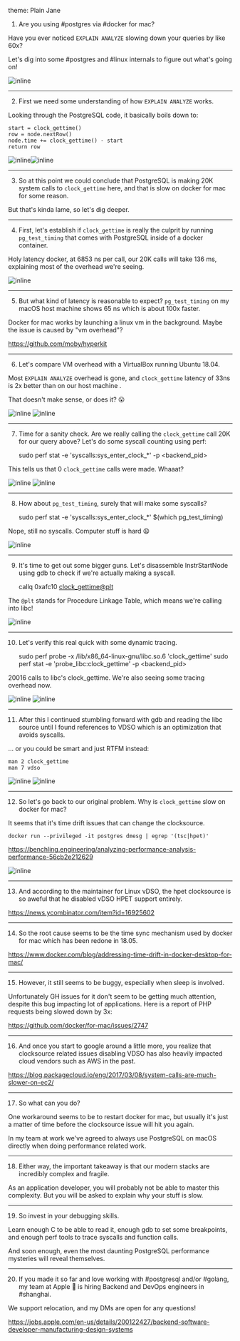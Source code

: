 theme: Plain Jane

1) Are you using #postgres via #docker for mac?

Have you ever noticed `EXPLAIN ANALYZE` slowing down your queries by like 60x?

Let's dig into some #postgres and #linux internals to figure out what's going on!

![inline](./slow-explain-analyze.png)

---

2) First we need some understanding of how `EXPLAIN ANALYZE` works.

Looking through the PostgreSQL code, it basically boils down to:

    start = clock_gettime()
    row = node.nextRow()
    node.time += clock_gettime() - start
    return row

![inline](./exec-proc-node.png)![inline](./start-node.png)

---

3) So at this point we could conclude that PostgreSQL is making 20K system calls to `clock_gettime` here, and that is slow on docker for mac for some reason.

But that's kinda lame, so let's dig deeper.

---

4) First, let's establish if `clock_gettime` is really the culprit by running `pg_test_timing` that comes with PostgreSQL inside of a docker container.

Holy latency docker, at 6853 ns per call, our 20K calls will take 136 ms, explaining most of the overhead we're seeing.

![inline](./pg_test_timing.png)

---

5) But what kind of latency is reasonable to expect? `pg_test_timing` on my macOS host machine shows 65 ns which is about 100x faster.

Docker for mac works by launching a linux vm in the background. Maybe the issue is caused by "vm overhead"?

https://github.com/moby/hyperkit

---

6) Let's compare VM overhead with a VirtualBox running Ubuntu 18.04.

Most `EXPLAIN ANALYZE` overhead is gone, and `clock_gettime` latency of 33ns is 2x better than on our host machine .  

That doesn't make sense, or does it? 😮

![inline](./vbox.png) ![inline](./pg_test_timing_vbox.png)

---

7) Time for a sanity check. Are we really calling the `clock_gettime` call 20K for our query above? Let's do some syscall counting using perf:

    sudo perf stat -e 'syscalls:sys_enter_clock_*' -p <backend_pid>

This tells us that 0 `clock_gettime` calls were made. Whaaat?

![inline](./perf-psql.png) ![inline](./perf-query.png)

---

8) How about `pg_test_timing`, surely that will make some syscalls?

    sudo perf stat -e 'syscalls:sys_enter_clock_*' $(which pg_test_timing)

Nope, still no syscalls. Computer stuff is hard 😩

![inline](./pg_test_timing_perf.png)

---

9) It's time to get out some bigger guns. Let's disassemble InstrStartNode using gdb to check if we're actually making a syscall.

    callq  0xafc10 <clock_gettime@plt>

The `@plt` stands for Procedure Linkage Table, which means we're calling into libc!

![inline](./gdb_postgres.png)

---

10) Let's verify this real quick with some dynamic tracing.

    sudo perf probe -x /lib/x86_64-linux-gnu/libc.so.6 'clock_gettime'
    sudo perf stat -e 'probe_libc:clock_gettime' -p <backend_pid>

20016 calls to libc's clock_gettime. We're also seeing some tracing overhead now.

![inline](./perf_libc_probe.png) ![inline](./perf_libc_probe_psql.png)

---

11) After this I continued stumbling forward with gdb and reading the libc source until I found references to VDSO which is an optimization that avoids syscalls.

... or you could be smart and just RTFM instead:

    man 2 clock_gettime
    man 7 vdso

![inline](./man_2_gettime.png) ![inline](./man_7_vdso.png)

---

12) So let's go back to our original problem. Why is `clock_gettime` slow on docker for mac?

It seems that it's time drift issues that can change the clocksource.

    docker run --privileged -it postgres dmesg | egrep '(tsc|hpet)'

https://benchling.engineering/analyzing-performance-analysis-performance-56cb2e212629

![inline](./docker_drift.png)

---

13) And according to the maintainer for Linux vDSO, the hpet clocksource is so aweful that he disabled vDSO HPET support entirely.

https://news.ycombinator.com/item?id=16925602

---

14) So the root cause seems to be the time sync mechanism used by docker for mac which has been redone in 18.05.

https://www.docker.com/blog/addressing-time-drift-in-docker-desktop-for-mac/

---

15) However, it still seems to be buggy, especially when sleep is involved.

Unfortunately GH issues for it don't seem to be getting much attention, despite this bug impacting lot of applications. Here is a report of PHP requests being slowed down by 3x:

https://github.com/docker/for-mac/issues/2747

---

16) And once you start to google around a little more, you realize that clocksource related issues disabling VDSO has also heavily impacted cloud vendors such as AWS in the past.

https://blog.packagecloud.io/eng/2017/03/08/system-calls-are-much-slower-on-ec2/

---

17) So what can you do?

One workaround seems to be to restart docker for mac, but usually it's just a matter of time before the clocksource issue will hit you again.

In my team at work we've agreed to always use PostgreSQL on macOS directly when doing performance related work.

---

18) Either way, the important takeaway is that our modern stacks are incredibly complex and fragile.

As an application developer, you will probably not be able to master this complexity. But you will be asked to explain why your stuff is slow.

---

19) So invest in your debugging skills.

Learn enough C to be able to read it, enough gdb to set some breakpoints, and enough perf tools to trace syscalls and function calls.

And soon enough, even the most daunting PostgreSQL performance mysteries will reveal themselves.

---

20) If you made it so far and love working with #postgresql and/or #golang, my team at Apple  is hiring Backend and DevOps engineers in #shanghai.

We support relocation, and my DMs are open for any questions!

https://jobs.apple.com/en-us/details/200122427/backend-software-developer-manufacturing-design-systems
